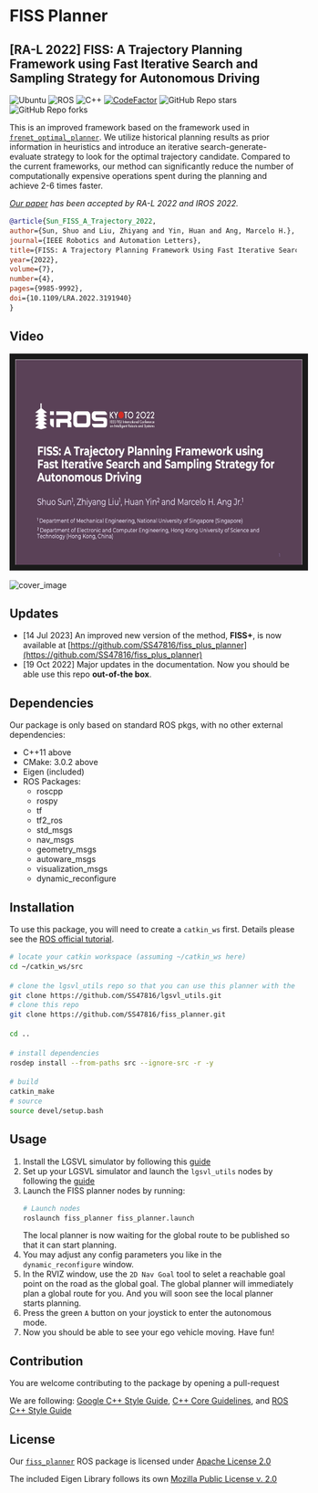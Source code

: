 # FISS Planner
## [RA-L 2022] FISS: A Trajectory Planning Framework using Fast Iterative Search and Sampling Strategy for Autonomous Driving

![Ubuntu](https://img.shields.io/badge/OS-Ubuntu-informational?style=flat&logo=ubuntu&logoColor=white&color=2bbc8a)
![ROS](https://img.shields.io/badge/Tools-ROS-informational?style=flat&logo=ROS&logoColor=white&color=2bbc8a)
![C++](https://img.shields.io/badge/Code-C++-informational?style=flat&logo=c%2B%2B&logoColor=white&color=2bbc8a)
[![CodeFactor](https://www.codefactor.io/repository/github/ss47816/lgsvl_utils/badge)](https://www.codefactor.io/repository/github/ss47816/fiss_planner)
![GitHub Repo stars](https://img.shields.io/github/stars/ss47816/fiss_planner?color=FFE333)
![GitHub Repo forks](https://img.shields.io/github/forks/ss47816/fiss_planner?color=FFE333)

This is an improved framework based on the framework used in [`frenet_optimal_planner`](https://github.com/SS47816/frenet_optimal_planner). We utilize historical planning results as prior information in heuristics and introduce an iterative search-generate-evaluate strategy to look for the optimal trajectory candidate. Compared to the current frameworks, our method can significantly reduce the number of computationally expensive operations spent during the planning and achieve 2-6 times faster. 

_[Our paper](https://doi.org/10.1109/LRA.2022.3191940) has been accepted by RA-L 2022 and IROS 2022._
```bibtex
@article{Sun_FISS_A_Trajectory_2022,  
author={Sun, Shuo and Liu, Zhiyang and Yin, Huan and Ang, Marcelo H.},  
journal={IEEE Robotics and Automation Letters},   
title={FISS: A Trajectory Planning Framework Using Fast Iterative Search and Sampling Strategy for Autonomous Driving},   
year={2022},  
volume={7},  
number={4},  
pages={9985-9992},
doi={10.1109/LRA.2022.3191940}
}
```

## Video
<a href="https://youtu.be/jzRzVJsofPU" target="_blank"><img src="media/video_cover.png" alt="video" width="640" height="360" border="10" /></a>

![cover_image](media/demo_1.gif)

## Updates
* [14 Jul 2023] An improved new version of the method, **FISS+**, is now available at [https://github.com/SS47816/fiss_plus_planner](https://github.com/SS47816/fiss_plus_planner)
* [19 Oct 2022] Major updates in the documentation. Now you should be able use this repo **out-of-the box**.

## Dependencies

Our package is only based on standard ROS pkgs, with no other external dependencies:
* C++11 above
* CMake: 3.0.2 above
* Eigen (included)
* ROS Packages:
  * roscpp
  * rospy
  * tf
  * tf2_ros
  * std_msgs
  * nav_msgs
  * geometry_msgs
  * autoware_msgs
  * visualization_msgs
  * dynamic_reconfigure

## Installation
To use this package, you will need to create a `catkin_ws` first. Details please see the [ROS official tutorial](http://wiki.ros.org/catkin/Tutorials/create_a_workspace).

```bash
# locate your catkin workspace (assuming ~/catkin_ws here)
cd ~/catkin_ws/src

# clone the lgsvl_utils repo so that you can use this planner with the lgsvl simulator
git clone https://github.com/SS47816/lgsvl_utils.git
# clone this repo
git clone https://github.com/SS47816/fiss_planner.git

cd ..

# install dependencies
rosdep install --from-paths src --ignore-src -r -y

# build
catkin_make
# source 
source devel/setup.bash
```

## Usage
1. Install the LGSVL simulator by following this [guide](https://www.svlsimulator.com/)
2. Set up your LGSVL simulator and launch the `lgsvl_utils` nodes by following the [guide](https://github.com/SS47816/lgsvl_utils#usage)
3. Launch the FISS planner nodes by running:
    ```bash
    # Launch nodes
    roslaunch fiss_planner fiss_planner.launch
    ```
    The local planner is now waiting for the global route to be published so that it can start planning.
4. You may adjust any config parameters you like in the `dynamic_reconfigure` window. 
5. In the RVIZ window, use the `2D Nav Goal` tool to selet a reachable goal point on the road as the global goal. The global planner will immediately plan a global route for you. And you will soon see the local planner starts planning. 
6. Press the green `A` button on your joystick to enter the autonomous mode.
7. Now you should be able to see your ego vehicle moving. Have fun!

## Contribution
You are welcome contributing to the package by opening a pull-request

We are following: 
[Google C++ Style Guide](https://google.github.io/styleguide/cppguide.html), 
[C++ Core Guidelines](https://isocpp.github.io/CppCoreGuidelines/CppCoreGuidelines#main), 
and [ROS C++ Style Guide](http://wiki.ros.org/CppStyleGuide)


## License
Our [`fiss_planner`](https://github.com/SS47816/fiss_planner) ROS package is licensed under [Apache License 2.0](https://github.com/SS47816/fiss_planner/blob/main/LICENSE)

The included Eigen Library follows its own [Mozilla Public License v. 2.0](http://mozilla.org/MPL/2.0/)
